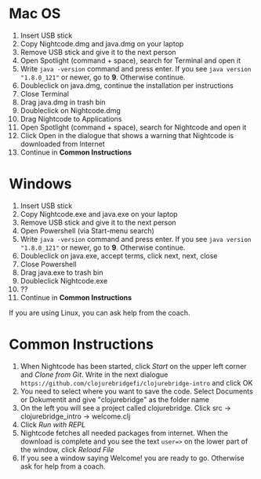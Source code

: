 
# Mac OS

1. Insert USB stick
2. Copy Nightcode.dmg and java.dmg on your laptop
3. Remove USB stick and give it to the next person
4. Open Spotlight (command + space), search for Terminal and open it
5. Write `java -version` command and press enter. If you see `java version "1.8.0_121"` or newer, go to **9**. Otherwise continue.
6. Doubleclick on java.dmg, continue the installation per instructions
7. Close Terminal
8. Drag java.dmg in trash bin
9. Doubleclick on Nightcode.dmg
10. Drag Nightcode to Applications
11. Open Spotlight (command + space), search for Nightcode and open it
12. Click Open in the dialogue that shows a warning that Nightcode is downloaded from Internet
13. Continue in **Common Instructions**

# Windows

1. Insert USB stick
2. Copy Nightcode.exe and java.exe on your laptop
3. Remove USB stick and give it to the next person
4. Open Powershell (via Start-menu search)
5. Write `java -version` command and press enter. If you see `java version "1.8.0_121"` or newer, go to **9**. Otherwise continue.
6. Doubleclick on java.exe, accept terms, click next, next, close
7. Close Powershell
8. Drag java.exe to trash bin
9. Doubleclick Nightcode.exe
10. ??
11. Continue in **Common Instructions**

If you are using Linux, you can ask help from the coach.

# Common Instructions

1. When Nightcode has been started, click *Start* on the upper left corner and *Clone from Git*. Write in the next dialogue `https://github.com/clojurebridgefi/clojurebridge-intro` and click OK
2. You need to select where you want to save the code. Select Documents or Dokumentit and give "clojurebridge" as the folder name
3. On the left you will see a project called clojurebridge. Click src →
clojurebridge_intro → welcome.clj
4. Click *Run with REPL*
5. Nightcode fetches all needed packages from internet. When the download is complete and you see the text `user=>` on the lower part of the window, click *Reload File*
6. If you see a window saying Welcome! you are ready to go. Otherwise ask for help from a coach.
